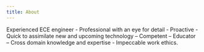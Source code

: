```yaml
---
title: About
---
```

Experienced ECE engineer - Professional with an eye for detail - Proactive - Quick to assimilate new and upcoming technology – Competent – Educator – Cross domain knowledge and expertise - Impeccable work ethics.
